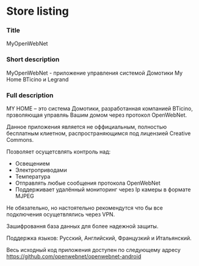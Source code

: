 # Store listing

### Title
MyOpenWebNet

### Short description
MyOpenWebNet - приложение управления системой Домотики My Home BTicino и Legrand

### Full description
MY HOME – это система Домотики, разработанная компанией BTicino, прзволяющая управляь Вашим домом через протокол OpenWebNet.

Данное приложения является не оффициальным, полностью бесплатным клиетном, распространяющимся под лицензией Creative Commons.

Позволяет осущетсвлять контроль над:
- Освещением
- Электроприводами
- Температура
- Отправлять любые сообщения протокола OpenWebNet
- Поддерживает удалённый мониторинг через Ip камеры в формате MJPEG

Не обязательно, но настоятельно рекомендутся что бы все подключения осущетвлялись через VPN.

Зашифровання база данных для более надежной защиты.

Поддержка языков: Русский, Английский, Французкий и Итальянский.

Весь исходный код приложения доступен по следующему адресу https://github.com/openwebnet/openwebnet-android
